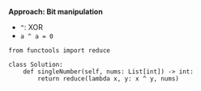 **Approach: Bit manipulation**
* `^`: XOR
* `a ^ a = 0`
```
from functools import reduce

class Solution:
    def singleNumber(self, nums: List[int]) -> int:
        return reduce(lambda x, y: x ^ y, nums)
```

